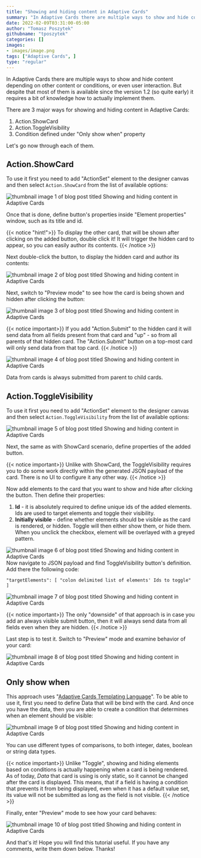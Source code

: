 ```yaml
---
title: "Showing and hiding content in Adaptive Cards"
summary: "In Adaptive Cards there are multiple ways to show and hide content depending on other content or conditions, or even user interaction. But despite that most of them is available since the version 1.2 (so quite early) it requires a bit of knowledge how to actually implement them."
date: 2022-02-09T03:31:00-05:00
author: "Tomasz Poszytek"
githubname: "tposzytek"
categories: []
images:
- images/image.png
tags: ["Adaptive Cards", ]
type: "regular"
---
```


In Adaptive Cards there are multiple ways to show and hide content depending on other content or conditions, or even user interaction. But despite that most of them is available since the version 1.2 (so quite early) it requires a bit of knowledge how to actually implement them.

There are 3 major ways for showing and hiding content in Adaptive Cards:

1.  Action.ShowCard
2.  Action.ToggleVisibility
3.  Condition defined under "Only show when" property

Let's go now through each of them.

## Action.ShowCard

To use it first you need to add "ActionSet" element to the designer canvas and then select `Action.ShowCard` from the list of available options:

![thumbnail image 1 of blog post titled Showing and hiding content in Adaptive Cards](images/image.png)

Once that is done, define button's properties inside "Element properties" window, such as its title and id.

{{< notice "hint!">}}
To display the other card, that will be shown after clicking on the added button, double click it! It will trigger the hidden card to appear, so you can easily author its contents.
{{< /notice >}}

Next double-click the button, to display the hidden card and author its contents:

![thumbnail image 2 of blog post titled Showing and hiding content in Adaptive Cards](images/image-1.png)

Next, switch to "Preview mode" to see how the card is being shown and hidden after clicking the button:

![thumbnail image 3 of blog post titled Showing and hiding content in Adaptive Cards](images/image-2-1536x336.png)

{{< notice important>}}
If you add "Action.Submit" to the hidden card it will send data from all fields present from that card and "up" - so from all parents of that hidden card. The "Action.Submit" button on a top-most card will only send data from that top card.
{{< /notice >}}

![thumbnail image 4 of blog post titled Showing and hiding content in Adaptive Cards](images/E89C8BF5-4397-4694-944C-A7FBA7D86288.gif)

Data from cards is always submitted from parent to child cards.

## Action.ToggleVisibility

To use it first you need to add "ActionSet" element to the designer canvas and then select `Action.ToggleVisibility` from the list of available options:

![thumbnail image 5 of blog post titled Showing and hiding content in Adaptive Cards](images/image-3.png)

Next, the same as with ShowCard scenario, define properties of the added button.

{{< notice important>}}
Unlike with ShowCard, the ToggleVisibility requires you to do some work directly within the generated JSON payload of the card. There is no UI to configure it any other way.
{{< /notice >}}

Now add elements to the card that you want to show and hide after clicking the button. Then define their properties:

1.  **Id** \- it is absolutely required to define unique ids of the added elements. Ids are used to target elements and toggle their visibility.
2.  **Initially visible** \- define whether elements should be visible as the card is rendered, or hidden. Toggle will then either show them, or hide them. When you unclick the checkbox, element will be overlayed with a greyed pattern.

![thumbnail image 6 of blog post titled Showing and hiding content in Adaptive Cards](images/image-4-1536x397.png)
Now navigate to JSON payload and find ToggleVisibility button's definition. Add there the following code:

`"targetElements": [ "colon delimited list of elements' Ids to toggle" ]`

![thumbnail image 7 of blog post titled Showing and hiding content in Adaptive Cards](images/image-5-1536x701.png)

{{< notice important>}}
The only "downside" of that approach is in case you add an always visible submit button, then it will always send data from all fields even when they are hidden.
{{< /notice >}}

Last step is to test it. Switch to "Preview" mode and examine behavior of your card:

![thumbnail image 8 of blog post titled Showing and hiding content in Adaptive Cards](images/3F6CAEA8-5B83-47D1-A35D-98704C2C206C.gif)

## Only show when

This approach uses "[Adaptive Cards Templating Language](https://docs.microsoft.com/en-us/adaptive-cards/templating/language)". To be able to use it, first you need to define Data that will be bind with the card. And once you have the data, then you are able to create a condition that determines when an element should be visible:

![thumbnail image 9 of blog post titled Showing and hiding content in Adaptive Cards](images/image-6-1536x478.png)

You can use different types of comparisons, to both integer, dates, boolean or string data types.

{{< notice important>}}
 Unlike "Toggle", showing and hiding elements based on conditions is actually happening when a card is being rendered. As of today, _Data_ that card is using is only static, so it cannot be changed after the card is displayed. This means, that if a field is having a condition that prevents it from being displayed, even when it has a default value set, its value will not be submitted as long as the field is not visible.
{{< /notice >}}

Finally, enter "Preview" mode to see how your card behaves:

![thumbnail image 10 of blog post titled Showing and hiding content in Adaptive Cards](images/27642CAD-D34E-4EA8-9D10-AE4D0C440503.gif)

And that's it! Hope you will find this tutorial useful. If you have any comments, write them down below. Thanks!
